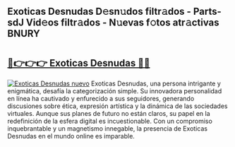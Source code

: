 ## Exoticas Desnudas D𝚎sn𝚞dos filtr𝚊dos - Parts-sdJ Vid𝚎os filtr𝚊dos - N𝚞evas f𝚘tos atr𝚊ctivas BNURY

# <h2><a href="http://mbcfk8.tromn.icu/?c=Exoticas+Desnudas">🔗👉👉👉 Exoticas Desnudas 🔗🔗</a></h2>

[![Exoticas Desnudas nuevo](https://i.imgur.com/pEAQMta.gif)](http://mbcfk8.tromn.icu/?c=Exoticas+Desnudas)
Exoticas Desnudas, una persona intrigante y enigmática, desafía la categorización simple. Su innovadora personalidad en línea ha cautivado y enfurecido a sus seguidores, generando discusiones sobre ética, expresión artística y la dinámica de las sociedades virtuales. Aunque sus planes de futuro no están claros, su papel en la redefinición de la esfera digital es incuestionable. Con un compromiso inquebrantable y un magnetismo innegable, la presencia de Exoticas Desnudas en el mundo online es imparable.
